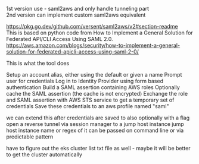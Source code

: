 1st version use - saml2aws and only handle tunneling part  
2nd version can implement custom saml2aws equivalent  

https://pkg.go.dev/github.com/versent/saml2aws/v2#section-readme  
This is based on python code from How to Implement a General Solution for Federated API/CLI Access Using SAML 2.0.  
https://aws.amazon.com/blogs/security/how-to-implement-a-general-solution-for-federated-apicli-access-using-saml-2-0/

This is what the tool does

Setup an account alias, either using the default or given a name
Prompt user for credentials
Log in to Identity Provider using form based authentication
Build a SAML assertion containing AWS roles
Optionally cache the SAML assertion (the cache is not encrypted)
Exchange the role and SAML assertion with AWS STS service to get a temporary set of credentials
Save these credentials to an aws profile named "saml"


we can extend this after credentials are saved to also optionally with a flag open a reverse tunnel via session manager to a jump host instance
jump host instance name or regex of it can be passed on command line or via predictable pattern

have to figure out the eks cluster list txt file as well - maybe it will be better to get the cluster automatically
